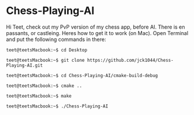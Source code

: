 # Chess-Playing-AI
Hi Teet, check out my PvP version of my chess app, before AI. There is en passants, or castleing. Heres how to get it to work (on Mac). Open Terminal and put the following commands in there:

```console
teet@teetsMacbook:~$ cd Desktop
```


```console
teet@teetsMacbook:~$ git clone https://github.com/jck1044/Chess-Playing-AI.git
```


```console
teet@teetsMacbook:~$ cd Chess-Playing-AI/cmake-build-debug
```

```console
teet@teetsMacbook:~$ cmake ..  
```

```console
teet@teetsMacbook:~$ make  
```

```console
teet@teetsMacbook:~$ ./Chess-Playing-AI
```
